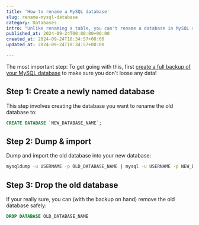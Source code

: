 ```yaml
---
title: 'How to rename a MySQL database'
slug: rename-mysql-database
category: Databases
intro: "Unlike renaming a table, you can't rename a database in MySQL sadly enough. So there is no SQL query you can execute to achieve this. However, it is possible with a workaround."
published_at: 2024-09-24T00:00:00+00:00
created_at: 2024-09-24T18:34:57+00:00
updated_at: 2024-09-24T18:34:57+00:00

---
```

The most important step: To get going with this, first [create a full backup of your MySQL database](/backup-mysql-databases-single-file) to make sure you don't loose any data!

## Step 1: Create a newly named database

This step involves creating the database you want to rename the old database to:

```sql
CREATE DATABASE `NEW_DATABASE_NAME`;
```

## Step 2: Dump & import

Dump and import the old database into your new database:

```bash
mysqldump -u USERNAME -p OLD_DATABASE_NAME | mysql -u USERNAME -p NEW_DATABASE_NAME
```

## Step 3: Drop the old database

If your really sure, you can (with the backup on hand) remove the old database safely:

```sql
DROP DATABASE OLD_DATABASE_NAME
```